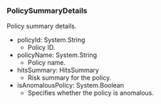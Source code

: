 ### PolicySummaryDetails
Policy summary details.

- policyId: System.String
  - Policy ID.
- policyName: System.String
  - Policy name.
- hitsSummary: HitsSummary
  - Risk summary for the policy.
- isAnomalousPolicy: System.Boolean
  - Specifies whether the policy is anomalous.
